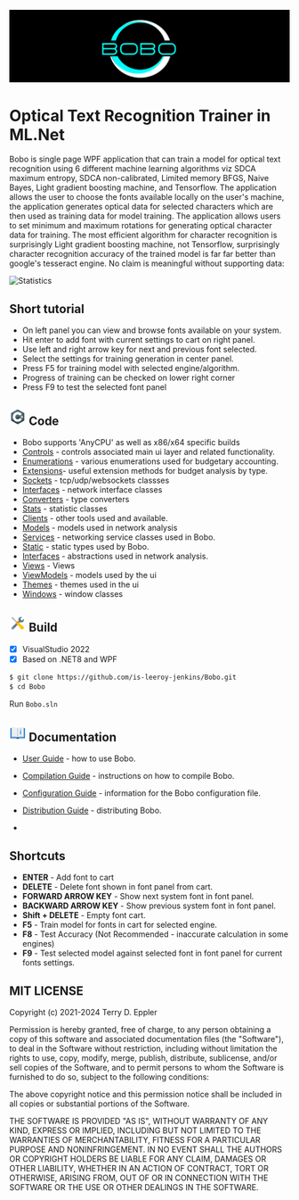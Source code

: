 ![](https://github.com/is-leeroy-jenkins/Bobo/blob/master/Machine/Resources/Assets/GitHubImages/Bobo.png)

# Optical Text Recognition Trainer in ML.Net

Bobo is single page WPF application that can train a model for optical text recognition using 6 different machine learning algorithms viz SDCA maximum entropy, SDCA non-calibrated, Limited memory BFGS, Naive Bayes, Light gradient boosting machine, and Tensorflow. The application allows the user to choose the fonts available locally on the user's machine, the application generates optical data for selected characters which are then used as training data for model training. The application allows users to set minimum and maximum rotations for generating optical character data for training.
The most efficient algorithm for character recognition is surprisingly Light gradient boosting machine, not Tensorflow, surprisingly character recognition accuracy of the trained model is far far better than google's tesseract engine. No claim is meaningful without supporting data:

![Statistics](https://i.ibb.co/rHScR48/Accuracy.png "Accuracy")

## Short tutorial
* On left panel you can view and browse fonts available on your system. 
* Hit enter to add font with current settings to cart on right panel.
* Use left and right arrow key for next and previous font selected.
* Select the settings for training generation in center panel.
* Press F5 for training model with selected engine/algorithm. 
* Progress of training can be checked on lower right corner
* Press F9 to test the selected font panel


## ![](https://github.com/is-leeroy-jenkins/Bobo/blob/master/Resources/Assets/GitHubImages/csharp.png) Code

- Bobo supports 'AnyCPU' as well as x86/x64 specific builds
- [Controls](https://github.com/is-leeroy-jenkins/Bobo/tree/master/UI/Controls) - controls associated main ui layer and related functionality.
- [Enumerations](https://github.com/is-leeroy-jenkins/Bobo/tree/master/Enumerations) - various enumerations used for budgetary accounting.
- [Extensions](https://github.com/is-leeroy-jenkins/Bobo/tree/master/Extensions)- useful extension methods for budget analysis by type.
- [Sockets](https://github.com/is-leeroy-jenkins/Bobo/tree/master/Network/Sockets) - tcp/udp/websockets classses
- [Interfaces](https://github.com/is-leeroy-jenkins/Bobo/tree/master/Network/Sockets) - network interface classes
- [Converters](https://github.com/is-leeroy-jenkins/Bobo/tree/master/Network/Converters) - type converters 
- [Stats](https://github.com/is-leeroy-jenkins/Bobo/tree/master/Network/Stats) - statistic classes 
- [Clients](https://github.com/is-leeroy-jenkins/Bobo/tree/master/Clients) - other tools used and available.
- [Models](https://github.com/is-leeroy-jenkins/Bobo/tree/master/Network/Models) - models used in network analysis
- [Services](https://github.com/is-leeroy-jenkins/Bobo/tree/master/Services) - networking service classes used in Bobo.
- [Static](https://github.com/is-leeroy-jenkins/Bobo/tree/master/Static) - static types used by Bobo.
- [Interfaces](https://github.com/is-leeroy-jenkins/Bobo/tree/master/Network/Interfaces) - abstractions used in network analysis.
- [Views](https://github.com/is-leeroy-jenkins/Bobo/tree/master/UI/Views) - Views
- [ViewModels](https://github.com/is-leeroy-jenkins/Bobo/tree/master/UI/ViewModels) - models used by the ui
- [Themes](https://github.com/is-leeroy-jenkins/Bobo/tree/master/UI/Themes) - themes used in the ui
- [Windows](https://github.com/is-leeroy-jenkins/Bobo/tree/master/UI/Windows) - window classes

## ![](https://github.com/is-leeroy-jenkins/Bobo/blob/master/Resources/Assets/GitHubImages/tools.png) Build

- [x] VisualStudio 2022
- [x] Based on .NET8 and WPF

```bash
$ git clone https://github.com/is-leeroy-jenkins/Bobo.git
$ cd Bobo
```
Run `Bobo.sln`


## ![](https://github.com/is-leeroy-jenkins/Bobo/blob/master/Resources/Assets/GitHubImages/documentation.png) Documentation

- [User Guide](Resources/Github/Users.md) - how to use Bobo.
- [Compilation Guide](Resources/Github/Compilation.md) - instructions on how to compile Bobo.
- [Configuration Guide](Resources/Github/Configuration.md) - information for the Bobo configuration file. 
- [Distribution Guide](Resources/Github/Distribution.md) -  distributing Bobo.

- 
## Shortcuts 
* **ENTER** - Add font to cart
* **DELETE** - Delete font shown in font panel from cart.
* **FORWARD ARROW KEY** - Show next system font in font panel.
* **BACKWARD ARROW KEY** - Show previous system font in font panel.
* **Shift + DELETE** - Empty font cart.
* **F5** - Train model for fonts in cart for selected engine.
* **F8** - Test Accuracy (Not Recommended - inaccurate calculation in some engines)
* **F9** - Test selected model against selected font in font panel for current fonts settings.

## MIT LICENSE

Copyright (c) 2021-2024 Terry D. Eppler

Permission is hereby granted, free of charge, to any person obtaining a copy of this software and associated documentation files (the "Software"), to deal in the Software without restriction, including without limitation the rights to use, copy, modify, merge, publish, distribute, sublicense, and/or sell copies of the Software, and to permit persons to whom the Software is furnished to do so, subject to the following conditions:

The above copyright notice and this permission notice shall be included in all copies or substantial portions of the Software.

THE SOFTWARE IS PROVIDED "AS IS", WITHOUT WARRANTY OF ANY KIND, EXPRESS OR IMPLIED, INCLUDING BUT NOT LIMITED TO THE WARRANTIES OF MERCHANTABILITY, FITNESS FOR A PARTICULAR PURPOSE AND NONINFRINGEMENT. IN NO EVENT SHALL THE AUTHORS OR COPYRIGHT HOLDERS BE LIABLE FOR ANY CLAIM, DAMAGES OR OTHER LIABILITY, WHETHER IN AN ACTION OF CONTRACT, TORT OR OTHERWISE, ARISING FROM, OUT OF OR IN CONNECTION WITH THE SOFTWARE OR THE USE OR OTHER DEALINGS IN THE SOFTWARE.
